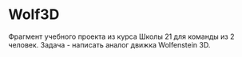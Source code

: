 # Wolf3D
Фрагмент учебного проекта из курса Школы 21 для команды из 2 человек. Задача - написать аналог движка Wolfenstein 3D.
